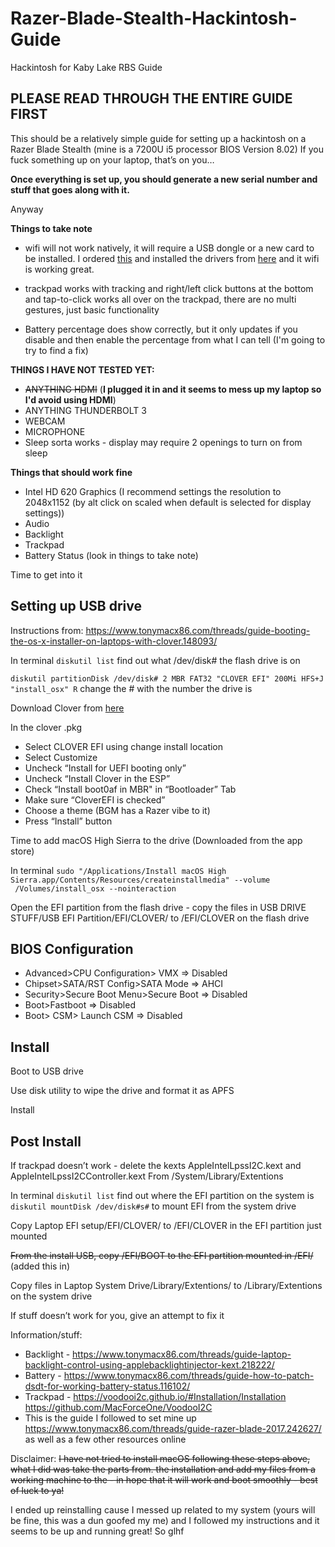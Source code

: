 # Razer-Blade-Stealth-Hackintosh-Guide
Hackintosh for Kaby Lake RBS Guide

## **PLEASE READ THROUGH THE ENTIRE GUIDE FIRST**

This should be a relatively simple guide for setting up a hackintosh on a Razer Blade Stealth (mine is a 7200U i5 processor BIOS Version 8.02) 
If you fuck something up on your laptop, that’s on you…

**Once everything is set up, you should generate a new serial number and stuff that goes along with it.**

Anyway

**Things to take note**

* wifi will not work natively, it will require a USB dongle or a new card to be installed. I ordered [this](https://www.amazon.com/gp/product/B011T5IF06/ref=oh_aui_detailpage_o00_s00?ie=UTF8&psc=1) and installed the drivers from [here](https://jumpshare.com/v/rUqALv6pmK1IB4SZiVtx) and it wifi is working great.

* trackpad works with tracking and right/left click buttons at the bottom and tap-to-click works all over on the trackpad, there are no multi gestures, just basic functionality 

* Battery percentage does show correctly, but it only updates if you disable and then enable the percentage from what I can tell (I'm going to try to find a fix)

**THINGS I HAVE NOT TESTED YET:**
* ~~ANYTHING HDMI~~ (**I plugged it in and it seems to mess up my laptop so I'd avoid using HDMI**)
* ANYTHING THUNDERBOLT 3 
* WEBCAM
* MICROPHONE
* Sleep sorta works - display may require 2 openings to turn on from sleep

**Things that should work fine**
	
* Intel HD 620 Graphics (I recommend settings the resolution to 2048x1152 (by alt click on scaled when default is selected for display settings))
* Audio
* Backlight
* Trackpad
* Battery Status (look in things to take note)

Time to get into it

## **Setting up USB drive**

Instructions from: https://www.tonymacx86.com/threads/guide-booting-the-os-x-installer-on-laptops-with-clover.148093/

In terminal
`diskutil list` find out what /dev/disk# the flash drive is on

`diskutil partitionDisk /dev/disk# 2 MBR FAT32 "CLOVER EFI" 200Mi HFS+J "install_osx" R` change the # with the number the drive is

Download Clover from [here](https://sourceforge.net/projects/cloverefiboot/)

In the clover .pkg

* Select CLOVER EFI using change install location
* Select Customize
* Uncheck “Install for UEFI booting only”
* Uncheck “Install Clover in the ESP”
* Check “Install boot0af in MBR" in “Bootloader” Tab
* Make sure “CloverEFI is checked”
* Choose a theme (BGM has a Razer vibe to it)
* Press “Install” button


Time to add macOS High Sierra to the drive (Downloaded from the app store)

In terminal
`sudo "/Applications/Install macOS High Sierra.app/Contents/Resources/createinstallmedia" --volume  /Volumes/install_osx --nointeraction`


Open the EFI partition from the flash drive - copy the files in USB DRIVE STUFF/USB EFI Partition/EFI/CLOVER/ to /EFI/CLOVER on the flash drive

## **BIOS Configuration**

* Advanced>CPU Configuration> VMX => Disabled
* Chipset>SATA/RST Config>SATA Mode => AHCI
* Security>Secure Boot Menu>Secure Boot => Disabled
* Boot>Fastboot => Disabled
* Boot> CSM> Launch CSM => Disabled


## **Install**

Boot to USB drive

Use disk utility to wipe the drive and format it as APFS

Install

## **Post Install**

If trackpad doesn’t work - delete the kexts
	AppleIntelLpssI2C.kext and AppleIntelLpssI2CController.kext
From /System/Library/Extentions

In terminal
`diskutil list` find out where the EFI partition on the system is
`diskutil mountDisk /dev/disk#s#` to mount EFI from the system drive

Copy Laptop EFI setup/EFI/CLOVER/ to /EFI/CLOVER in the EFI partition just mounted

~~From the install USB, copy /EFI/BOOT to the EFI partition mounted in /EFI/~~ (added this in)

Copy files in Laptop System Drive/Library/Extentions/ to /Library/Extentions on the system drive


If stuff doesn’t work for you, give an attempt to fix it

Information/stuff: 

* Backlight - https://www.tonymacx86.com/threads/guide-laptop-backlight-control-using-applebacklightinjector-kext.218222/
* Battery - https://www.tonymacx86.com/threads/guide-how-to-patch-dsdt-for-working-battery-status.116102/
* Trackpad - https://voodooi2c.github.io/#Installation/Installation https://github.com/MacForceOne/VoodooI2C	
* This is the guide I followed to set mine up https://www.tonymacx86.com/threads/guide-razer-blade-2017.242627/ as well as a few other resources online

Disclaimer:
~~I have not tried to install macOS following these steps above, what I did was take the parts from. the installation and add my files from a working machine to the - in hope that it will work and boot smoothly - best of luck to ya!~~

I ended up reinstalling cause I messed up related to my system (yours will be fine, this was a dun goofed my me) and I followed my instructions and it seems to be up and running great! So glhf
